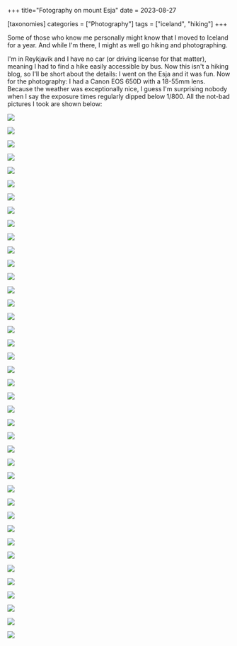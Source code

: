 +++
title="Fotography on mount Esja"
date = 2023-08-27

[taxonomies]
categories = ["Photography"]
tags = ["iceland", "hiking"]
+++

Some of those who know me personally might know that I moved to Iceland for a
year. And while I'm there, I might as well go hiking and photographing.

<!-- more -->

I'm in Reykjavik and I have no car (or driving license for that matter), meaning
I had to find a hike easily accessible by bus. Now this isn't a hiking blog, so
I'll be short about the details: I went on the Esja and it was fun. Now for the
photography: I had a Canon EOS 650D with a 18-55mm lens. Because the weather was
exceptionally nice, I guess I'm surprising nobody when I say the exposure times
regularly dipped below 1/800. All the not-bad pictures I took are shown below:

![](/images/2023-08-20-Esja/IMG_9204.jpg)

![](/images/2023-08-20-Esja/IMG_9208.jpg)

![](/images/2023-08-20-Esja/IMG_9209.jpg)

![](/images/2023-08-20-Esja/IMG_9211.jpg)

![](/images/2023-08-20-Esja/IMG_9212.jpg)

![](/images/2023-08-20-Esja/IMG_9213.jpg)

![](/images/2023-08-20-Esja/IMG_9214.jpg)

![](/images/2023-08-20-Esja/IMG_9216.jpg)

![](/images/2023-08-20-Esja/IMG_9217.jpg)

![](/images/2023-08-20-Esja/IMG_9218.jpg)

![](/images/2023-08-20-Esja/IMG_9219.jpg)

![](/images/2023-08-20-Esja/IMG_9220.jpg)

![](/images/2023-08-20-Esja/IMG_9223.jpg)

![](/images/2023-08-20-Esja/IMG_9224.jpg)

![](/images/2023-08-20-Esja/IMG_9225.jpg)

![](/images/2023-08-20-Esja/IMG_9226.jpg)

![](/images/2023-08-20-Esja/IMG_9227.jpg)

![](/images/2023-08-20-Esja/IMG_9229.jpg)

![](/images/2023-08-20-Esja/IMG_9230.jpg)

![](/images/2023-08-20-Esja/IMG_9231.jpg)

![](/images/2023-08-20-Esja/IMG_9234.jpg)

![](/images/2023-08-20-Esja/IMG_9235.jpg)

![](/images/2023-08-20-Esja/IMG_9236.jpg)

![](/images/2023-08-20-Esja/IMG_9238.jpg)

![](/images/2023-08-20-Esja/IMG_9239.jpg)

![](/images/2023-08-20-Esja/IMG_9240.jpg)

![](/images/2023-08-20-Esja/IMG_9241.jpg)

![](/images/2023-08-20-Esja/IMG_9242.jpg)

![](/images/2023-08-20-Esja/IMG_9244.jpg)

![](/images/2023-08-20-Esja/IMG_9248.jpg)

![](/images/2023-08-20-Esja/IMG_9249.jpg)

![](/images/2023-08-20-Esja/IMG_9252.jpg)

![](/images/2023-08-20-Esja/IMG_9253.jpg)

![](/images/2023-08-20-Esja/IMG_9254.jpg)

![](/images/2023-08-20-Esja/IMG_9255.jpg)

![](/images/2023-08-20-Esja/IMG_9257.jpg)

![](/images/2023-08-20-Esja/IMG_9259.jpg)

![](/images/2023-08-20-Esja/IMG_9260.jpg)

![](/images/2023-08-20-Esja/IMG_9261.jpg)

![](/images/2023-08-20-Esja/IMG_9262.jpg)

